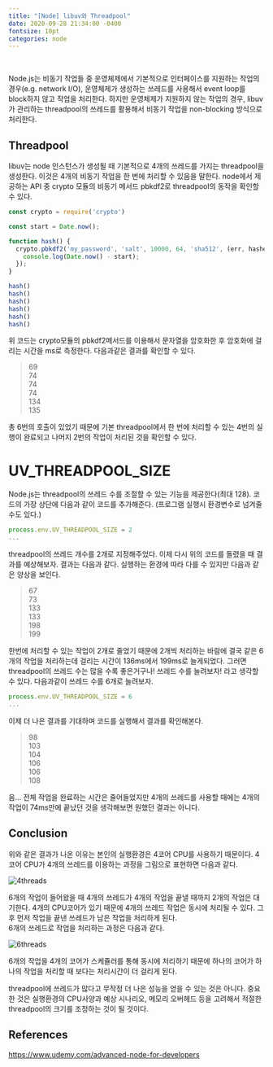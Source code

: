 ```yaml
---
title: "[Node] libuv와 Threadpool"
date: 2020-09-28 21:34:00 -0400
fontsize: 10pt
categories: node
---
```


<br>

Node.js는 비동기 작업들 중 운영체제에서 기본적으로 인터페이스를 지원하는 작업의 경우(e.g. network I/O), 운영체제가 생성하는 쓰레드를 사용해서 event loop를 block하지 않고 작업을 처리한다. 하지만 운영체제가 지원하지 않는 작업의 경우, libuv가 관리하는 threadpool의 쓰레드를 활용해서 비동기 작업을 non-blocking 방식으로 처리한다.  

## Threadpool  

libuv는 node 인스턴스가 생성될 때 기본적으로 4개의 쓰레드를 가지는 threadpool을 생성한다. 이것은 4개의 비동기 작업을 한 번에 처리할 수 있음을 말한다. node에서 제공하는 API 중 crypto 모듈의 비동기 메서드 pbkdf2로 threadpool의 동작을 확인할 수 있다.

~~~javascript
const crypto = require('crypto')

const start = Date.now();

function hash() {
  crypto.pbkdf2('my_password', 'salt', 10000, 64, 'sha512', (err, hashed) => {  
    console.log(Date.now() - start);
  });
}

hash()
hash()
hash()
hash()
hash()
hash()
~~~

위 코드는 crypto모듈의 pbkdf2메서드를 이용해서 문자열을 암호화한 후 암호화에 걸리는 시간을 ms로 측정한다. 다음과같은 결과를 확인할 수 있다.  

>69  
>74  
>74  
>74  
>134  
>135  

총 6번의 호출이 있었기 때문에 기본 threadpool에서 한 번에 처리할 수 있는 4번의 실행이 완료되고 나머지 2번의 작업이 처리된 것을 확인할 수 있다.

# UV_THREADPOOL_SIZE  

Node.js는 threadpool의 쓰레드 수를 조절할 수 있는 기능을 제공한다(최대 128). 코드의 가장 상단에 다음과 같이 코드를 추가해준다. (프로그램 실행시 환경변수로 넘겨줄 수도 있다.)

~~~javascript
process.env.UV_THREADPOOL_SIZE = 2
...
~~~

threadpool의 쓰레드 개수를 2개로 지정해주었다. 이제 다시 위의 코드를 돌렸을 때 결과를 예상해보자. 결과는 다음과 같다. 실행하는 환경에 따라 다를 수 있지만 다음과 같은 양상을 보인다.

>67  
>73  
>133  
>133  
>198  
>199  

한번에 처리할 수 있는 작업이 2개로 줄었기 때문에 2개씩 처리하는 바람에 결국 같은 6개의 작업을 처리하는데 걸리는 시간이 136ms에서 199ms로 늘게되었다. 그러면 threadpool의 쓰레드 수는 많을 수록 좋은거구나! 쓰레드 수를 늘려보자! 라고 생각할 수 있다. 다음과같이 쓰레드 수를 6개로 늘려보자.

~~~javascript
process.env.UV_THREADPOOL_SIZE = 6
...
~~~

이제 더 나은 결과를 기대하며 코드를 실행해서 결과를 확인해본다.

>98  
>103  
>104  
>106  
>106  
>108  

음... 전체 작업을 완료하는 시간은 줄어들었지만 4개의 쓰레드를 사용할 때에는 4개의 작업이 74ms만에 끝났던 것을 생각해보면 원했던 결과는 아니다.  

## Conclusion

위와 같은 결과가 나온 이유는 본인의 실행환경은 4코어 CPU를 사용하기 때문이다. 4코어 CPU가 4개의 쓰레드를 이용하는 과정을 그림으로 표현하면 다음과 같다.

![4threads](https://user-images.githubusercontent.com/50684454/94440287-79a19e80-01dc-11eb-8d5c-43c18e6310e0.png)

6개의 작업이 들어왔을 때 4개의 쓰레드가 4개의 작업을 끝낼 때까지 2개의 작업은 대기한다. 4개의 CPU코어가 있기 때문에 4개의 쓰레드 작업은 동시에 처리될 수 있다. 그 후 먼저 작업을 끝낸 쓰레드가 남은 작업을 처리하게 된다.  
6개의 쓰레드로 작업을 처리하는 과정은 다음과 같다.

![6threads](https://user-images.githubusercontent.com/50684454/94440294-7c9c8f00-01dc-11eb-983e-f54d317e171d.png)

6개의 작업을 4개의 코어가 스케쥴러를 통해 동시에 처리하기 때문에 하나의 코어가 하나의 작업을 처리할 때 보다는 처리시간이 더 걸리게 된다.  

threadpool에 쓰레드가 많다고 무작정 더 나은 성능을 얻을 수 있는 것은 아니다. 중요한 것은 실행환경의 CPU사양과 예상 시나리오, 메모리 오버헤드 등을 고려해서 적절한 threadpool의 크기를 조정하는 것이 될 것이다.

## References
<https://www.udemy.com/advanced-node-for-developers>
